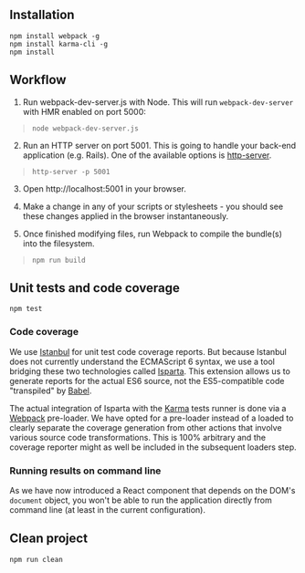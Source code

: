 ## Installation
```
npm install webpack -g
npm install karma-cli -g
npm install
```

## Workflow
1. Run webpack-dev-server.js with Node. This will run `webpack-dev-server` with
HMR enabled on port 5000:
>```
>node webpack-dev-server.js
>```

2. Run an HTTP server on port 5001. This is going to handle your back-end
application (e.g. Rails).
One of the available options is [http-server](https://www.npmjs.com/package/http-server).
>```
>http-server -p 5001
>```

3. Open http://localhost:5001 in your browser.

4. Make a change in any of your scripts or stylesheets - you should see these
changes applied in the browser instantaneously.


5. Once finished modifying files, run Webpack to compile the bundle(s) into the
filesystem.
>```
>npm run build
>```

## Unit tests and code coverage
```
npm test
```

### Code coverage
We use [Istanbul](http://istanbul-js.org/) for unit test code coverage reports.
But because Istanbul does not currently understand the ECMAScript 6 syntax, we
use a tool bridging these two technologies called [Isparta](https://github.com/douglasduteil/isparta).
This extension allows us to generate reports for the actual ES6 source, not the
ES5-compatible code "transpiled" by [Babel](http://babeljs.io).

The actual integration of Isparta with the [Karma](http://karma-runner.github.io/0.13/index.html)
tests runner is done via a [Webpack](http://webpack.github.io) pre-loader. We
have opted for a pre-loader instead of a loaded to clearly separate the coverage
generation from other actions that involve various source code transformations.
This is 100% arbitrary and the coverage reporter might as well be included in
the subsequent loaders step.

### Running results on command line
As we have now introduced a React component that depends on the DOM's
`document` object, you won't be able to run the application directly
from command line (at least in the current configuration).

## Clean project
```
npm run clean
```
